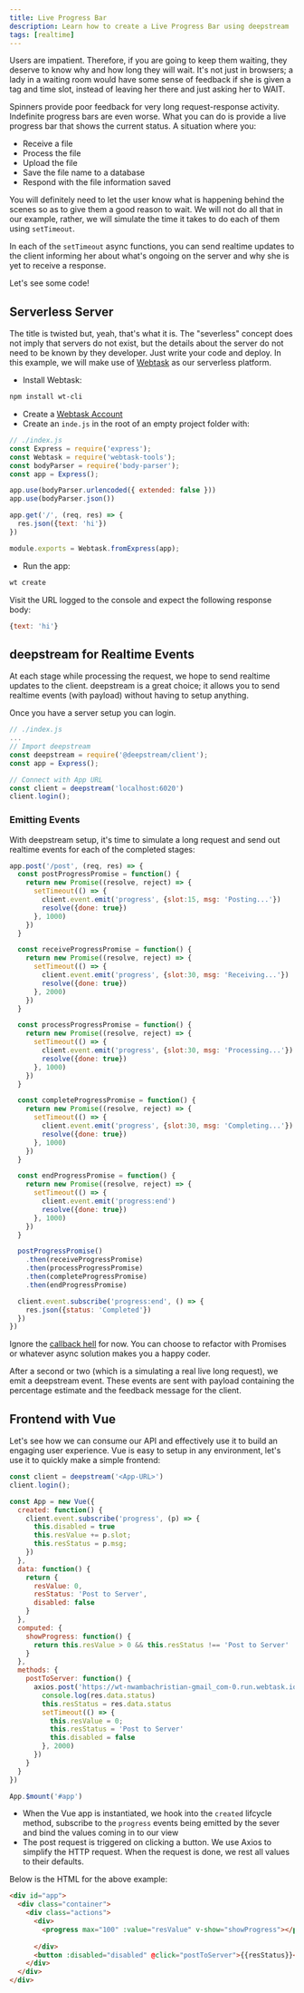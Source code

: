 ```yaml
---
title: Live Progress Bar
description: Learn how to create a Live Progress Bar using deepstream
tags: [realtime]
---
```


Users are impatient. Therefore, if you are going to keep them waiting, they deserve to know why and how long they will wait. It's not just in browsers; a lady in a waiting room would have some sense of feedback if she is given a tag and time slot, instead of leaving her there and just asking her to WAIT.

Spinners provide poor feedback for very long request-response activity. Indefinite progress bars are even worse. What you can do is provide a live progress bar that shows the current status. A situation where you:

- Receive a file
- Process the file
- Upload the file
- Save the file name to a database
- Respond with the file information saved

You will definitely need to let the user know what is happening behind the scenes so as to give them a good reason to wait. We will not do all that in our example, rather, we will simulate the time it takes to do each of them using `setTimeout`.

In each of the `setTimeout` async functions, you can send realtime updates to the client informing her about what's ongoing on the server and why she is yet to receive a response.

Let's see some code!

## Serverless Server

The title is twisted but, yeah, that's what it is. The "severless" concept does not imply that servers do not exist, but the details about the server do not need to be known by they developer. Just write your code and deploy. In this example, we will make use of [Webtask](https://webtask.io) as our serverless platform.

- Install Webtask:

```bash
npm install wt-cli
```

- Create a [Webtask Account](https://webtask.io)
- Create an `inde.js` in the root of an empty project folder with:

```js
// ./index.js
const Express = require('express');
const Webtask = require('webtask-tools');
const bodyParser = require('body-parser');
const app = Express();

app.use(bodyParser.urlencoded({ extended: false }))
app.use(bodyParser.json())

app.get('/', (req, res) => {
  res.json({text: 'hi'})
})

module.exports = Webtask.fromExpress(app);
```

- Run the app:

```bash
wt create
```

Visit the URL logged to the console and expect the following response body:

```js
{text: 'hi'}
```

## deepstream for Realtime Events
At each stage while processing the request, we hope to send realtime updates to the client. deepstream is a great choice; it allows you to send realtime events (with payload) without having to setup anything. 

Once you have a server setup you can login.

```js
// ./index.js
...
// Import deepstream
const deepstream = require('@deepstream/client');
const app = Express();

// Connect with App URL
const client = deepstream('localhost:6020')
client.login();
```

### Emitting Events

With deepstream setup, it's time to simulate a long request and send out realtime events for each of the completed stages:

```js
app.post('/post', (req, res) => {
  const postProgressPromise = function() {
    return new Promise((resolve, reject) => {
      setTimeout(() => {
        client.event.emit('progress', {slot:15, msg: 'Posting...'})
        resolve({done: true})
      }, 1000)
    })
  }

  const receiveProgressPromise = function() {
    return new Promise((resolve, reject) => {
      setTimeout(() => {
        client.event.emit('progress', {slot:30, msg: 'Receiving...'})
        resolve({done: true})
      }, 2000)
    })
  }

  const processProgressPromise = function() {
    return new Promise((resolve, reject) => {
      setTimeout(() => {
        client.event.emit('progress', {slot:30, msg: 'Processing...'})
        resolve({done: true})
      }, 1000)
    })
  }

  const completeProgressPromise = function() {
    return new Promise((resolve, reject) => {
      setTimeout(() => {
        client.event.emit('progress', {slot:30, msg: 'Completing...'})
        resolve({done: true})
      }, 1000)
    })
  }

  const endProgressPromise = function() {
    return new Promise((resolve, reject) => {
      setTimeout(() => {
        client.event.emit('progress:end')
        resolve({done: true})
      }, 1000)
    })
  }

  postProgressPromise()
    .then(receiveProgressPromise)
    .then(processProgressPromise)
    .then(completeProgressPromise)
    .then(endProgressPromise)

  client.event.subscribe('progress:end', () => {
    res.json({status: 'Completed'})
  })
})
```

Ignore the [callback hell](http://callbackhell.com/) for now. You can choose to refactor with Promises or whatever async solution makes you a happy coder.

After a second or two (which is a simulating a real live long request), we emit a deepstream event. These events are sent with payload containing the percentage estimate and the feedback message for the client.

## Frontend with Vue

Let's see how we can consume our API and effectively use it to build an engaging user experience. Vue is easy to setup in any environment, let's use it to quickly make a simple frontend:

```js
const client = deepstream('<App-URL>')
client.login();

const App = new Vue({
  created: function() {
    client.event.subscribe('progress', (p) => {
      this.disabled = true
      this.resValue += p.slot;
      this.resStatus = p.msg;
    })
  },
  data: function() {
    return {
      resValue: 0,
      resStatus: 'Post to Server',
      disabled: false
    }
  },
  computed: {
    showProgress: function() {
      return this.resValue > 0 && this.resStatus !== 'Post to Server'
    }
  },
  methods: {
    postToServer: function() {
      axios.post('https://wt-nwambachristian-gmail_com-0.run.webtask.io/realtime-progress/post', {}).then((res) => {
        console.log(res.data.status)
        this.resStatus = res.data.status
        setTimeout(() => {
          this.resValue = 0;
          this.resStatus = 'Post to Server'
          this.disabled = false
        }, 2000)
      })
    }
  }
})

App.$mount('#app')
```

- When the Vue app is instantiated, we hook into the `created` lifcycle method, subscribe to the `progress` events being emitted by the sever and bind the values coming in to our view
- The post request is triggered on clicking a button. We use Axios to simplify the HTTP request. When the request is done, we rest all values to their defaults.

Below is the HTML for the above example:

```html
<div id="app">
  <div class="container">
    <div class="actions">
      <div>
        <progress max="100" :value="resValue" v-show="showProgress"></progress>
        
      </div>
      <button :disabled="disabled" @click="postToServer">{{resStatus}}</button>
    </div>
  </div>
</div>
```